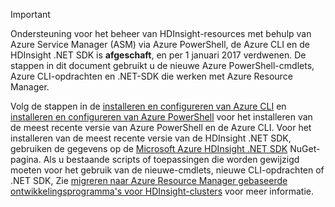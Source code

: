 > [!IMPORTANT]
> Ondersteuning voor het beheer van HDInsight-resources met behulp van Azure Service Manager (ASM) via Azure PowerShell, de Azure CLI en de HDInsight .NET SDK is **afgeschaft**, en per 1 januari 2017 verdwenen. De stappen in dit document gebruikt u de nieuwe Azure PowerShell-cmdlets, Azure CLI-opdrachten en .NET-SDK die werken met Azure Resource Manager.
> 
> Volg de stappen in de [installeren en configureren van Azure CLI](../articles/cli-install-nodejs.md) en [installeren en configureren van Azure PowerShell](/powershell/azureps-cmdlets-docs) voor het installeren van de meest recente versie van Azure PowerShell en de Azure CLI. Voor het installeren van de meest recente versie van de HDInsight .NET SDK, gebruiken de gegevens op de [Microsoft Azure HDInsight .NET SDK](https://www.nuget.org/packages/Microsoft.WindowsAzure.Management.HDInsight/) NuGet-pagina. Als u bestaande scripts of toepassingen die worden gewijzigd moeten voor het gebruik van de nieuwe-cmdlets, nieuwe CLI-opdrachten of .NET SDK, Zie [migreren naar Azure Resource Manager gebaseerde ontwikkelingsprogramma's voor HDInsight-clusters](../articles/hdinsight/hdinsight-hadoop-development-using-azure-resource-manager.md) voor meer informatie.
> 
> 

